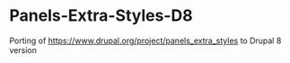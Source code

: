# Panels-Extra-Styles-D8
Porting of https://www.drupal.org/project/panels_extra_styles to Drupal 8 version
